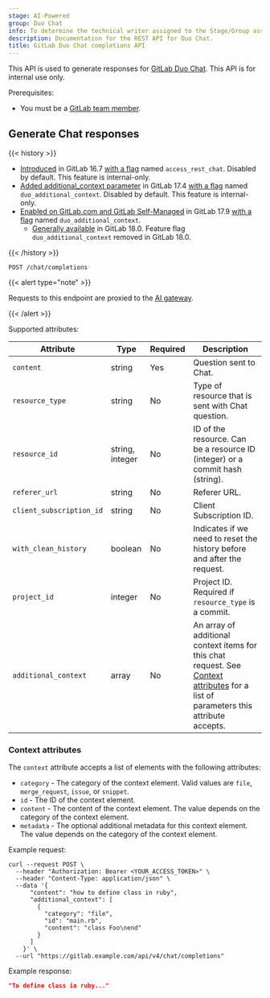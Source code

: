 ```yaml
---
stage: AI-Powered
group: Duo Chat
info: To determine the technical writer assigned to the Stage/Group associated with this page, see https://handbook.gitlab.com/handbook/product/ux/technical-writing/#assignments
description: Documentation for the REST API for Duo Chat.
title: GitLab Duo Chat completions API
---
```


This API is used to generate responses for [GitLab Duo Chat](../user/gitlab_duo_chat/_index.md). This API is for internal use only.

Prerequisites:

- You must be a [GitLab team member](https://gitlab.com/groups/gitlab-com/-/group_members).

## Generate Chat responses

{{< history >}}

- [Introduced](https://gitlab.com/gitlab-org/gitlab/-/merge_requests/133015) in GitLab 16.7 [with a flag](../administration/feature_flags.md) named `access_rest_chat`. Disabled by default. This feature is internal-only.
- [Added additional_context parameter](https://gitlab.com/gitlab-org/gitlab/-/merge_requests/162650) in GitLab 17.4 [with a flag](../administration/feature_flags.md) named `duo_additional_context`. Disabled by default. This feature is internal-only.
- [Enabled on GitLab.com and GitLab Self-Managed](https://gitlab.com/gitlab-org/gitlab/-/merge_requests/181305) in GitLab 17.9 [with a flag](../administration/feature_flags.md) named `duo_additional_context`.
  - [Generally available](https://gitlab.com/gitlab-org/gitlab/-/issues/514559) in GitLab 18.0. Feature flag `duo_additional_context` removed in GitLab 18.0.

{{< /history >}}

```plaintext
POST /chat/completions
```

{{< alert type="note" >}}

Requests to this endpoint are proxied to the
[AI gateway](https://gitlab.com/gitlab-org/modelops/applied-ml/code-suggestions/ai-assist/-/blob/main/docs/api.md).

{{< /alert >}}

Supported attributes:

| Attribute                | Type            | Required | Description                                                             |
|--------------------------|-----------------|----------|-------------------------------------------------------------------------|
| `content`                | string          | Yes      | Question sent to Chat.                                                  |
| `resource_type`          | string          | No       | Type of resource that is sent with Chat question.                       |
| `resource_id`            | string, integer | No       | ID of the resource. Can be a resource ID (integer) or a commit hash (string).                                                 |
| `referer_url`            | string          | No       | Referer URL.                                                            |
| `client_subscription_id` | string          | No       | Client Subscription ID.                                                 |
| `with_clean_history`     | boolean         | No       | Indicates if we need to reset the history before and after the request. |
| `project_id`             | integer         | No       | Project ID. Required if `resource_type` is a commit.                    |
| `additional_context`     | array           | No       | An array of additional context items for this chat request. See [Context attributes](#context-attributes) for a list of parameters this attribute accepts. |

### Context attributes

The `context` attribute accepts a list of elements with the following attributes:

- `category` - The category of the context element. Valid values are `file`, `merge_request`, `issue`, or `snippet`.
- `id` - The ID of the context element.
- `content` - The content of the context element. The value depends on the category of the context element.
- `metadata` - The optional additional metadata for this context element. The value depends on the category of the context element.

Example request:

```shell
curl --request POST \
  --header "Authorization: Bearer <YOUR_ACCESS_TOKEN>" \
  --header "Content-Type: application/json" \
  --data '{
      "content": "how to define class in ruby",
      "additional_context": [
        {
          "category": "file",
          "id": "main.rb",
          "content": "class Foo\nend"
        }
      ]
    }' \
  --url "https://gitlab.example.com/api/v4/chat/completions"
```

Example response:

```json
"To define class in ruby..."
```
